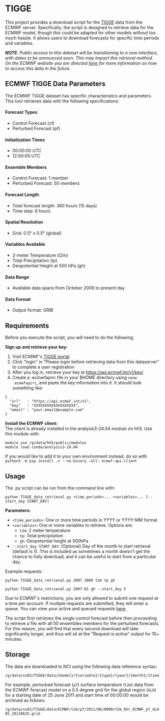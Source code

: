 # TIGGE

This project provides a download script for the [TIGGE](https://confluence.ecmwf.int/display/TIGGE) data from the ECMWF server. Specifically, the script is designed to retrieve data for the ECMWF model, though this could be adapted for other models without too much hassle. It allows users to download forecasts for specific time periods and variables.

*__NOTE__: Public access to this dataset will be transitioning to a new interface, with dates to be announced soon. This may impact this retrieval method. On the ECMWF website you are directed [here](https://confluence.ecmwf.int/display/DAC/Decommissioning+of+ECMWF+Public+Datasets+Service) for more information on how to access this data in the future.*

## ECMWF TIGGE Data Parameters

The ECMWF TIGGE dataset has specific characteristics and parameters. This tool retrieves data with the following specifications:

#### Forecast Types
- Control Forecast (cf)
- Perturbed Forecast (pf)

#### Initialization Times
- 00:00:00 UTC
- 12:00:00 UTC

#### Ensemble Members
- Control Forecast: 1 member
- Perturbed Forecast: 50 members

#### Forecast Length
- Total forecast length: 360 hours (15 days)
- Time step: 6 hours

#### Spatial Resolution
- Grid: 0.5° x 0.5° (global)

#### Variables Available
- 2-meter Temperature (t2m)
- Total Precipitation (tp)
- Geopotential Height at 500 hPa (gh)

#### Data Range
- Available data spans from October 2006 to present day

#### Data Format
- Output format: GRIB

## Requirements

Before you execute the script, you will need to do the following;

__Sign up and retrieve your key:__
  1. Visit ECMWF's [TIGGE portal](http://apps.ecmwf.int/datasets/data/tigge)
  2. Click "login" in "Please login before retrieving data from this dataserver" to complete a user registration
  3. After you log in, retrieve your key at https://api.ecmwf.int/v1/key/
  4. Create a .ecmwfapirc file in your $HOME directory using ```nano .ecmwfapirc```, and paste the key information into it. It should look something like:
  ```
  {
    "url"   : "https://api.ecmwf.int/v1",
    "key"   : "XXXXXXXXXXXXXXXXXXX",
    "email" : "your.email@example.com"
  }
  ```
       

__Install the ECMWF client:__  
  The client is already installed in the analysis3-24.04 module on hh5. Use this module with:
  ```
  module use /g/data/hh5/public/modules
  module load conda/analysis3-24.04
```
  If you would like to add it to your own environment instead, do so with ```python3 -m pip install -v --no-binary :all: ecmwf-api-client```



## Usage

The .py script can be run from the command line with: 
```
python TIGGE_data_retrieval.py <time_periods>... <variables>... [--start_day START_DAY]
```
__Parameters:__
* ```<time_periods>```: One or more time periods in YYYY or YYYY-MM format
* ```<variables>```: One or more variables to retrieve. Options are:
  * ```t2m```: 2 meter temperature
  * ```tp```: Total precipitation
  * ```gh```: Geopotential height at 500hPa
* ```--start_day START_DAY```: (Optional) Day of the month to start retrieval (default is 1). This is included as sometimes a month doesn't get the chance to fully download, and it can be useful to start from a particular day. 

Example requests:
```
python TIGGE_data_retrieval.py 2007 2008 t2m tp gh

python TIGGE_data_retrieval.py 2007-01 gh --start_day 5
```

Due to ECMWF's restrictions, you are only allowed to submit one request at a time per account. If multiple requests are submitted, they will enter a queue. You can view your active and queued requests [here](https://apps.ecmwf.int/webmars/joblist/).

The script first retrieves the single control forecast before then proceeding to retrieve a file with all 50 ensembles members for the perturbed forecasts. For this reason, you will find that every second download will take significantly longer, and thus will sit at the "Request is active" output for 10+ minutes. 

## Storage

The data are downloaded to NCI using the following data reference syntax:
```
/g/data/xv83/TIGGE/data/{model}/{variable}/{type}/{year}/{month}/{time}/{variable}_6hr_{model}_{type}_{grid}_{YYYYMMDD}.grib
```
For example, perturbed forecast (`pf`) surface temperature (`t2m`) data from the ECMWF forecast model
on a 0.5 degree grid for the global region (`GLO`) for a starting date of 25 June 2011 and start time of 00:00:00
would be archived as follows:

```
/g/data/xv83/TIGGE/data/ECMWF/t2m/pf/2011/06/0000/t2m_6hr_ECMWF_pf_GLO-05_20110625.grib
```
